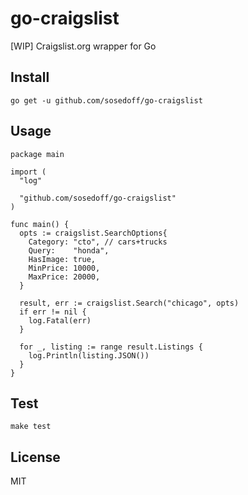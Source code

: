 # go-craigslist

[WIP] Craigslist.org wrapper for Go

## Install

```
go get -u github.com/sosedoff/go-craigslist
```

## Usage

```golang
package main

import (
  "log"

  "github.com/sosedoff/go-craigslist"
)

func main() {
  opts := craigslist.SearchOptions{
    Category: "cto", // cars+trucks
    Query:    "honda",
    HasImage: true,
    MinPrice: 10000,
    MaxPrice: 20000,
  }

  result, err := craigslist.Search("chicago", opts)
  if err != nil {
    log.Fatal(err)
  }

  for _, listing := range result.Listings {
    log.Println(listing.JSON())
  }
}
```

## Test

```
make test
```

## License

MIT